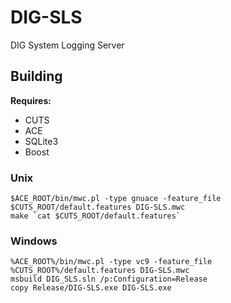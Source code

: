 # DIG-SLS
DIG System Logging Server

## Building
**Requires:**
* CUTS
* ACE
* SQLite3
* Boost

### Unix
```
$ACE_ROOT/bin/mwc.pl -type gnuace -feature_file $CUTS_ROOT/default.features DIG-SLS.mwc
make `cat $CUTS_ROOT/default.features`
```
### Windows
```
%ACE_ROOT%/bin/mwc.pl -type vc9 -feature_file %CUTS_ROOT%/default.features DIG-SLS.mwc
msbuild DIG_SLS.sln /p:Configuration=Release
copy Release/DIG-SLS.exe DIG-SLS.exe
```
